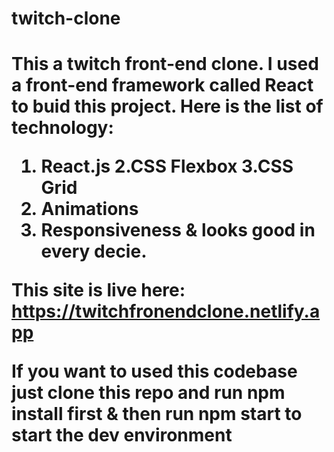 <h1>twitch-clone<h1>
  
  <p>This a twitch front-end clone. I used a front-end framework called React to buid this project. Here is the list of technology: <p/>
  
  1. React.js
  2.CSS Flexbox
  3.CSS Grid
  4. Animations
  5. Responsiveness & looks good in every decie.

  
  This site is live here: https://twitchfronendclone.netlify.app
  
  If you want to used this codebase just clone this repo and run npm install first & then run npm start to start the dev environment<p/>
<p></p>
